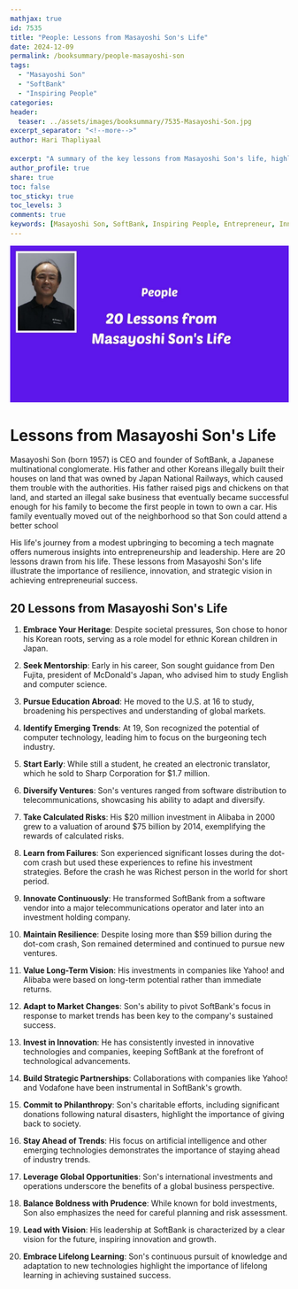 ```yaml
---
mathjax: true
id: 7535
title: "People: Lessons from Masayoshi Son's Life"
date: 2024-12-09
permalink: /booksummary/people-masayoshi-son
tags:
  - "Masayoshi Son"
  - "SoftBank"
  - "Inspiring People"
categories:
header:
  teaser: ../assets/images/booksummary/7535-Masayoshi-Son.jpg
excerpt_separator: "<!--more-->"
author: Hari Thapliyaal

excerpt: "A summary of the key lessons from Masayoshi Son's life, highlighting his entrepreneurial spirit, innovative approach, and inspiring journey. "
author_profile: true
share: true
toc: false
toc_sticky: true
toc_levels: 3
comments: true
keywords: [Masayoshi Son, SoftBank, Inspiring People, Entrepreneur, Innovator, Business Leader, Japan]
---
```


![Lessons from Masayoshi Son's Life](../assets/images/booksummary/7535-Masayoshi-Son.jpg)

# Lessons from Masayoshi Son's Life
   
Masayoshi Son (born 1957) is CEO and founder of SoftBank, a Japanese multinational conglomerate. His father and other Koreans illegally built their houses on land that was owned by Japan National Railways, which caused them trouble with the authorities. His father raised pigs and chickens on that land, and started an illegal sake business that eventually became successful enough for his family to become the first people in town to own a car. His family eventually moved out of the neighborhood so that Son could attend a better school


His life's journey from a modest upbringing to becoming a tech magnate offers numerous insights into entrepreneurship and leadership. Here are 20 lessons drawn from his life. These lessons from Masayoshi Son's life illustrate the importance of resilience, innovation, and strategic vision in achieving entrepreneurial success. 

## 20 Lessons from Masayoshi Son's Life

1. **Embrace Your Heritage**: Despite societal pressures, Son chose to honor his Korean roots, serving as a role model for ethnic Korean children in Japan. 

2. **Seek Mentorship**: Early in his career, Son sought guidance from Den Fujita, president of McDonald's Japan, who advised him to study English and computer science. 

3. **Pursue Education Abroad**: He moved to the U.S. at 16 to study, broadening his perspectives and understanding of global markets. 

4. **Identify Emerging Trends**: At 19, Son recognized the potential of computer technology, leading him to focus on the burgeoning tech industry. 

5. **Start Early**: While still a student, he created an electronic translator, which he sold to Sharp Corporation for $1.7 million. 

6. **Diversify Ventures**: Son's ventures ranged from software distribution to telecommunications, showcasing his ability to adapt and diversify. 

7. **Take Calculated Risks**: His $20 million investment in Alibaba in 2000 grew to a valuation of around $75 billion by 2014, exemplifying the rewards of calculated risks. 

8. **Learn from Failures**: Son experienced significant losses during the dot-com crash but used these experiences to refine his investment strategies. Before the crash he was Richest person in the world for short period.

9. **Innovate Continuously**: He transformed SoftBank from a software vendor into a major telecommunications operator and later into an investment holding company. 

10. **Maintain Resilience**: Despite losing more than $59 billion during the dot-com crash, Son remained determined and continued to pursue new ventures. 

11. **Value Long-Term Vision**: His investments in companies like Yahoo! and Alibaba were based on long-term potential rather than immediate returns. 

12. **Adapt to Market Changes**: Son's ability to pivot SoftBank's focus in response to market trends has been key to the company's sustained success. 

13. **Invest in Innovation**: He has consistently invested in innovative technologies and companies, keeping SoftBank at the forefront of technological advancements. 

14. **Build Strategic Partnerships**: Collaborations with companies like Yahoo! and Vodafone have been instrumental in SoftBank's growth. 

15. **Commit to Philanthropy**: Son's charitable efforts, including significant donations following natural disasters, highlight the importance of giving back to society. 

16. **Stay Ahead of Trends**: His focus on artificial intelligence and other emerging technologies demonstrates the importance of staying ahead of industry trends. 

17. **Leverage Global Opportunities**: Son's international investments and operations underscore the benefits of a global business perspective. 

18. **Balance Boldness with Prudence**: While known for bold investments, Son also emphasizes the need for careful planning and risk assessment. 

19. **Lead with Vision**: His leadership at SoftBank is characterized by a clear vision for the future, inspiring innovation and growth. 

20. **Embrace Lifelong Learning**: Son's continuous pursuit of knowledge and adaptation to new technologies highlight the importance of lifelong learning in achieving sustained success. 

